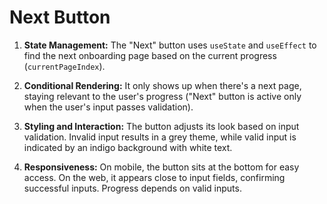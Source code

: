 # Next Button

1. **State Management:** The "Next" button uses `useState` and `useEffect` to find the next onboarding page based on the current progress (`currentPageIndex`).

2. **Conditional Rendering:** It only shows up when there's a next page, staying relevant to the user's progress ("Next" button is active only when the user's input passes validation).

3. **Styling and Interaction:** The button adjusts its look based on input validation. Invalid input results in a grey theme, while valid input is indicated by an indigo background with white text.

4. **Responsiveness:** On mobile, the button sits at the bottom for easy access. On the web, it appears close to input fields, confirming successful inputs. Progress depends on valid inputs.